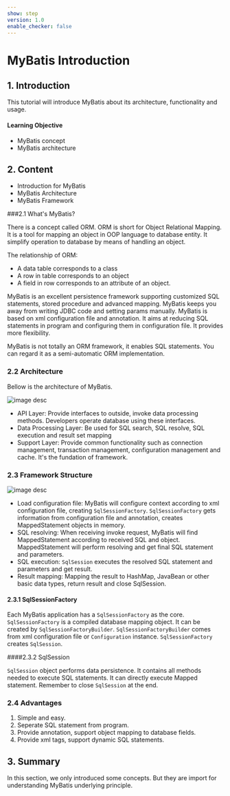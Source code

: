 ```yaml
---
show: step
version: 1.0
enable_checker: false
---
```

# MyBatis Introduction

## 1. Introduction

This tutorial will introduce MyBatis about its architecture, functionality and usage.

#### Learning Objective

- MyBatis concept
- MyBatis architecture

## 2. Content

- Introduction for MyBatis
- MyBatis Architecture
- MyBatis Framework

###2.1 What's MyBatis?

There is a concept called  ORM. ORM is short for Object Relational Mapping. It is a tool for mapping an object in OOP language to database entity. It simplify operation to database by means of handling an object.

The relationship of ORM:

- A data table corresponds to a class
- A row in table corresponds to an object
- A field in row corresponds to an attribute of an object.

MyBatis is an excellent persistence framework supporting customized SQL statements, stored procedure and advanced mapping. MyBatis keeps you away from writing JDBC code and setting params manually. MyBatis is based on xml configuration file and annotation. It aims at reducing SQL statements in program and configuring them in configuration file. It provides more flexibility.

MyBatis is not  totally an ORM framework, it enables SQL statements. You can regard it as a semi-automatic ORM implementation.

### 2.2 Architecture

Bellow is the architecture of MyBatis.


![image desc](https://labex.io/upload/E/H/Y/XusLRCtPTztD.png)


- API Layer: Provide interfaces to outside, invoke data processing methods. Developers operate database using these interfaces.
- Data Processing Layer: Be used for SQL search, SQL resolve, SQL execution and result set mapping
- Support Layer: Provide common functionality such as connection management, transaction management, configuration management and cache. It's the fundation of framework.

### 2.3 Framework Structure


![image desc](https://labex.io/upload/T/G/Y/0jVGkbwI6rp4.png)


- Load configuration file:  MyBatis will configure context according to xml configuration file, creating `SqlSessionFactory`. `SqlSessionFactory` gets information from configuration file and annotation, creates MappedStatement objects in memory.
- SQL resolving: When receiving invoke request, MyBatis will find MappedStatement according to received SQL and object. MappedStatement will perform resolving and get final SQL statement and parameters.
- SQL execution: `SqlSession` executes the resolved SQL statement and parameters and get result.
- Result mapping: Mapping the result to HashMap, JavaBean or other basic data types, return result and close SqlSession.

#### 2.3.1 SqlSessionFactory

Each MyBatis application has a `SqlSessionFactory` as the core. `SqlSessionFactory` is a compiled database mapping object. It can be created by `SqlSessionFactoryBuilder`. `SqlSessionFactoryBuilder` comes from xml configuration file or `Configuration` instance. `SqlSessionFactory` creates `SqlSession`.

####2.3.2 SqlSession

`SqlSession` object performs data persistence. It contains all methods needed to execute SQL statements. It  can directly execute Mapped statement. Remember to close `SqlSession` at the end.

### 2.4 Advantages

1. Simple and easy.
2. Seperate SQL statement from program.
3. Provide annotation, support object mapping to database fields.
4. Provide xml tags, support dynamic SQL statements.

## 3. Summary

In this section, we only introduced some concepts. But they are import for understanding MyBatis underlying principle.